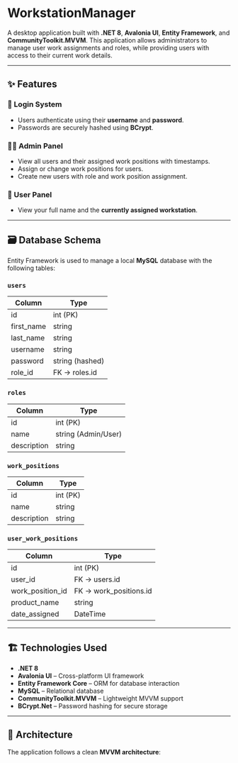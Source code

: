 # WorkstationManager

A desktop application built with **.NET 8**, **Avalonia UI**, **Entity Framework**, and **CommunityToolkit.MVVM**. This application allows administrators to manage user work assignments and roles, while providing users with access to their current work details.

---

## ✨ Features

### 🔐 Login System
- Users authenticate using their **username** and **password**.
- Passwords are securely hashed using **BCrypt**.

### 👨‍💼 Admin Panel
- View all users and their assigned work positions with timestamps.
- Assign or change work positions for users.
- Create new users with role and work position assignment.

### 👤 User Panel
- View your full name and the **currently assigned workstation**.

---

## 🗃️ Database Schema

Entity Framework is used to manage a local **MySQL** database with the following tables:

### `users`
| Column      | Type     |
|-------------|----------|
| id          | int (PK) |
| first_name  | string   |
| last_name   | string   |
| username    | string   |
| password    | string (hashed) |
| role_id     | FK → roles.id |

### `roles`
| Column          | Type     |
|------------------|----------|
| id               | int (PK) |
| name             | string (Admin/User) |
| description      | string   |

### `work_positions`
| Column              | Type     |
|---------------------|----------|
| id                  | int (PK) |
| name                | string   |
| description         | string   |

### `user_work_positions`
| Column          | Type     |
|------------------|----------|
| id               | int (PK) |
| user_id          | FK → users.id |
| work_position_id | FK → work_positions.id |
| product_name     | string   |
| date_assigned    | DateTime |

---

## 🏗️ Technologies Used

- **.NET 8**
- **Avalonia UI** – Cross-platform UI framework
- **Entity Framework Core** – ORM for database interaction
- **MySQL** – Relational database
- **CommunityToolkit.MVVM** – Lightweight MVVM support
- **BCrypt.Net** – Password hashing for secure storage

---

## 🧱 Architecture

The application follows a clean **MVVM architecture**:

